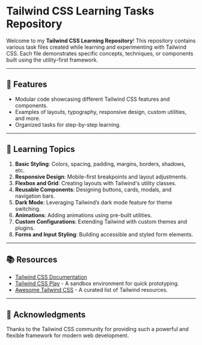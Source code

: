 # Tailwind CSS Learning Tasks Repository

Welcome to my **Tailwind CSS Learning Repository**! This repository contains various task files created while learning and experimenting with Tailwind CSS. Each file demonstrates specific concepts, techniques, or components built using the utility-first framework.

---

## 🚀 Features

- Modular code showcasing different Tailwind CSS features and components.
- Examples of layouts, typography, responsive design, custom utilities, and more.
- Organized tasks for step-by-step learning.

---

## 📖 Learning Topics

1. **Basic Styling**: Colors, spacing, padding, margins, borders, shadows, etc.
2. **Responsive Design**: Mobile-first breakpoints and layout adjustments.
3. **Flexbox and Grid**: Creating layouts with Tailwind's utility classes.
4. **Reusable Components**: Designing buttons, cards, modals, and navigation bars.
5. **Dark Mode**: Leveraging Tailwind’s dark mode feature for theme switching.
6. **Animations**: Adding animations using pre-built utilities.
7. **Custom Configurations**: Extending Tailwind with custom themes and plugins.
8. **Forms and Input Styling**: Building accessible and styled form elements.

---

## 📚 Resources

- [Tailwind CSS Documentation](https://tailwindcss.com/docs)
- [Tailwind CSS Play](https://play.tailwindcss.com/) - A sandbox environment for quick prototyping.
- [Awesome Tailwind CSS](https://github.com/aniftyco/awesome-tailwindcss) - A curated list of Tailwind resources.

---

## 🌟 Acknowledgments

Thanks to the Tailwind CSS community for providing such a powerful and flexible framework for modern web development.
